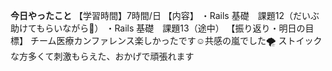 **今日やったこと**
【学習時間】7時間/日
【内容】
・Rails 基礎　課題12（だいぶ助けてもらいながら🙇）
・Rails 基礎　課題13（途中）
【振り返り・明日の目標】
チーム医療カンファレンス楽しかったです☺️共感の嵐でした🌪️
ストイックな方多くて刺激もらえた、おかげで頑張れます